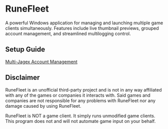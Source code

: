 # RuneFleet
A powerful Windows application for managing and launching multiple game clients simultaneously. Features include live thumbnail previews, grouped account management, and streamlined multilogging control.

## Setup Guide
[Multi-Jagex Account Management](https://docs.google.com/document/d/10yHEjgFybwfpKqmOX38gfjjoOIz1EVmRRq0nwYU73I8/edit?usp=sharing)

## Disclaimer
RuneFleet is an unofficial third-party project and is not in any way affiliated with any of the games or companies it interacts with. Said games and companies are not responsible for any problems with RuneFleet nor any damage caused by using RuneFleet.

RuneFleet is NOT a game client. It simply runs unmodified game clients. This program does not and will not automate game input on your behalf.
